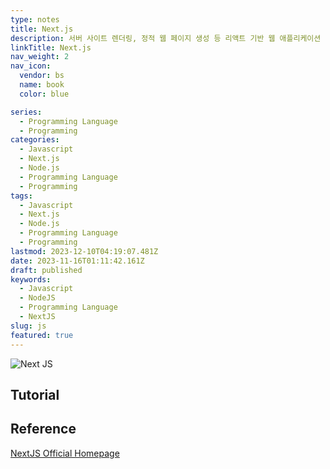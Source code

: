```yaml
---
type: notes
title: Next.js
description: 서버 사이트 렌더링, 정적 웹 페이지 생성 등 리액트 기반 웹 애플리케이션 기능들을 가능케 하는 Node.js 위에서 빌드된 오픈 소스 웹 개발 프레임워크
linkTitle: Next.js
nav_weight: 2
nav_icon:
  vendor: bs
  name: book
  color: blue

series:
  - Programming Language
  - Programming
categories:
  - Javascript
  - Next.js
  - Node.js
  - Programming Language
  - Programming
tags:
  - Javascript
  - Next.js
  - Node.js
  - Programming Language
  - Programming
lastmod: 2023-12-10T04:19:07.481Z
date: 2023-11-16T01:11:42.161Z
draft: published
keywords:
  - Javascript
  - NodeJS
  - Programming Language
  - NextJS
slug: js
featured: true
---
```


![Next JS](/content/programming/next-js.png#center "https://velog.io/@bang04/NextJS-%ED%95%B5%EC%8B%AC%EA%B8%B0%EB%8A%A5-3%EA%B0%80%EC%A7%80-%EC%A0%95%EB%A6%AC")

## Tutorial

## Reference

[NextJS Official Homepage](https://nextjs.org/)
